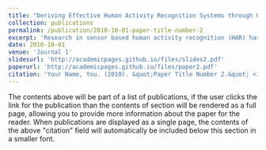 ```yaml
---
title: "Deriving Effective Human Activity Recognition Systems through Objective Task Complexity Assessment"
collection: publications
permalink: /publication/2010-10-01-paper-title-number-2
excerpt: 'Research in sensor based human activity recognition (HAR) has been a core concern of the mobile and ubiquitous computing community. Sophisticated systems have been developed with the main view on applications of HAR methods in research settings. This work addresses a related yet practically different problem that mainly focuses on users of HAR technology. We acknowledge that practitioners from outside the core HAR research community are motivated to employ HAR methods for practical deployments. Even though standard processing approaches exist, arguably, often times substantial modifications are necessary to derive effective analysis systems. It is not always clear a-priori how challenging a HAR task actually is and what dimensions of an analysis pipeline are crucial for successful automated assessments. In practice this can lead to disappointing results or disproportionate efforts that have to be invested into the optimization of data analysis pipelines, that were supposed to work "out of the box". We present a framework for the objective complexity assessment of HAR tasks that directly supports practitioners' decision making of whether and how to employ HAR for their deployments. We map a HAR task onto a vectorial representation that allows us to analyse the inherent challenges of the task and to draw conclusions through similarity analysis with regards to existing tasks. We validate our complexity assessment framework on 23 HAR datasets and derive a data-driven categorization of human activity recognition. We demonstrate how our objective analysis can be used to inform the deployment of HAR systems in practical scenarios..'
date: 2010-10-01
venue: 'Journal 1'
slidesurl: 'http://academicpages.github.io/files/slides2.pdf'
paperurl: 'http://academicpages.github.io/files/paper2.pdf'
citation: 'Your Name, You. (2010). &quot;Paper Title Number 2.&quot; <i>Journal 1</i>. 1(2).'
---
```


The contents above will be part of a list of publications, if the user clicks the link for the publication than the contents of section will be rendered as a full page, allowing you to provide more information about the paper for the reader. When publications are displayed as a single page, the contents of the above "citation" field will automatically be included below this section in a smaller font.

